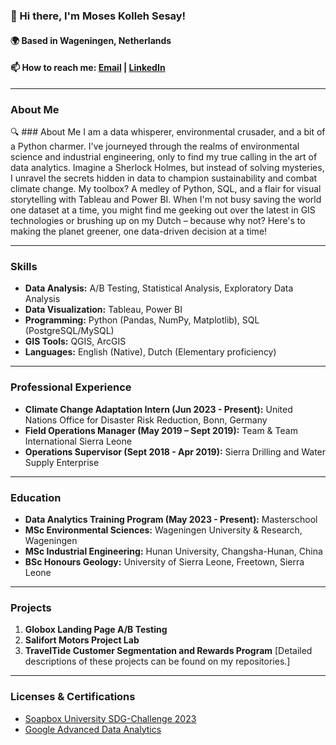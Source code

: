 ### 👋 Hi there, I'm Moses Kolleh Sesay!

#### 🌍 Based in Wageningen, Netherlands
#### 📫 How to reach me: [Email](moseskollehsesay@gmail.com) | [LinkedIn](https://www.linkedin.com/in/moseskollehsesay)

---

### About Me
🔍 ### About Me
I am a data whisperer, environmental crusader, and a bit of a Python charmer. I've journeyed through the realms of environmental science and industrial engineering, only to find my true calling in the art of data analytics. Imagine a Sherlock Holmes, but instead of solving mysteries, I unravel the secrets hidden in data to champion sustainability and combat climate change. My toolbox? A medley of Python, SQL, and a flair for visual storytelling with Tableau and Power BI. When I'm not busy saving the world one dataset at a time, you might find me geeking out over the latest in GIS technologies or brushing up on my Dutch – because why not? Here's to making the planet greener, one data-driven decision at a time!

---

### Skills
- **Data Analysis:** A/B Testing, Statistical Analysis, Exploratory Data Analysis
- **Data Visualization:** Tableau, Power BI
- **Programming:** Python (Pandas, NumPy, Matplotlib), SQL (PostgreSQL/MySQL)
- **GIS Tools:** QGIS, ArcGIS
- **Languages:** English (Native), Dutch (Elementary proficiency)

---

### Professional Experience
- **Climate Change Adaptation Intern (Jun 2023 - Present):** United Nations Office for Disaster Risk Reduction, Bonn, Germany
- **Field Operations Manager (May 2019 – Sept 2019):** Team & Team International Sierra Leone
- **Operations Supervisor (Sept 2018 - Apr 2019):** Sierra Drilling and Water Supply Enterprise

---

### Education
- **Data Analytics Training Program (May 2023 - Present):** Masterschool
- **MSc Environmental Sciences:** Wageningen University & Research, Wageningen
- **MSc Industrial Engineering:** Hunan University, Changsha-Hunan, China
- **BSc Honours Geology:** University of Sierra Leone, Freetown, Sierra Leone

---

### Projects
1. **Globox Landing Page A/B Testing**
2. **Salifort Motors Project Lab**
3. **TravelTide Customer Segmentation and Rewards Program**
[Detailed descriptions of these projects can be found on my repositories.]

---

### Licenses & Certifications
- [Soapbox University SDG-Challenge 2023](https://university.sdg-challenge.com/files/certificates-2023/4.%20Constania/Certificaat/Certificaat%202023%20WO%20Moses%20Kolleh%20Sesay.pdf)
- [Google Advanced Data Analytics](https://www.coursera.org/account/accomplishments/professional-cert/MTHKN5M3RFF8)
